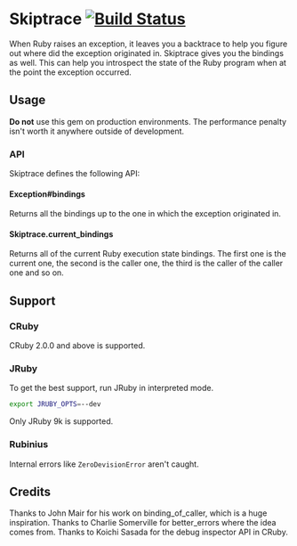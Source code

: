 # Skiptrace [![Build Status](https://travis-ci.org/gsamokovarov/skiptrace.svg?branch=master)](https://travis-ci.org/gsamokovarov/skiptrace)

When Ruby raises an exception, it leaves you a backtrace to help you figure out
where did the exception originated in. Skiptrace gives you the bindings as well.
This can help you introspect the state of the Ruby program when at the point
the exception occurred.

## Usage

**Do not** use this gem on production environments. The performance penalty isn't
worth it anywhere outside of development.

### API

Skiptrace defines the following API:

#### Exception#bindings

Returns all the bindings up to the one in which the exception originated in.

#### Skiptrace.current_bindings

Returns all of the current Ruby execution state bindings. The first one is the
current one, the second is the caller one, the third is the caller of the
caller one and so on.

## Support

### CRuby

CRuby 2.0.0 and above is supported.

### JRuby

To get the best support, run JRuby in interpreted mode.

```bash
export JRUBY_OPTS=--dev
```

Only JRuby 9k is supported.

### Rubinius

Internal errors like `ZeroDevisionError` aren't caught.

## Credits

Thanks to John Mair for his work on binding_of_caller, which is a huge
inspiration. Thanks to Charlie Somerville for better_errors where the idea
comes from. Thanks to Koichi Sasada for the debug inspector API in CRuby.

